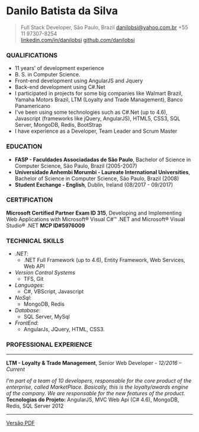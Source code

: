 
# Danilo Batista da Silva
>Full Stack Developer, São Paulo, Brazil
>danilobsi@yahoo.com.br
>+55 11 97307-8254  
>[linkedin.com/in/danilobsi](https://www.linkedin.com/in/danilobsi)
>[github.com/danilobsi](https://github.com/danilobsi)


### QUALIFICATIONS

- 11 years’ of development experience
- B. S. in Computer Science.
- Front-end development using AngularJS and Jquery
- Back-end development using C#.Net
- I participated in projects for some big companies like Walmart Brazil, Yamaha Motors Brazil, LTM (Loyalty and Trade Management), Banco Panamericano
- I've been using some technologies such as C#.Net (up to 4.6), Javascript (frameworks like jQuery, AngularJS), HTML5, CSS3, SQL Server, MongoDB, Redis, BootStrap
- I have experience as a Developer, Team Leader and Scrum Master


### EDUCATION

- **FASP - Faculdades Associadadas de São Paulo**, Bachelor of Science in Computer Science, São Paulo, Brazil (2005-2007)
- **Universidade Anhembi Morumbi - Laureate International Universities**, Bachelor of Science in Computer Science, São Paulo, Brazil (2008)
- **Student Exchange - English**, Dublin, Ireland (08/2017 - 09/2017)


### CERTIFICATION

**Microsoft Certified Partner**
**Exam ID 315**, Developing and Implementing Web Applications with Microsoft® Visual C#™ .NET and Microsoft® Visual Studio® .NET
**MCP ID#5976009**


### TECHNICAL SKILLS

- *.NET*:
    - .NET Full Framework (up to 4.6), Entity Framework, Web Services, Web API
- *Version Control Systems*
    - TFS, Git 
- *Languages*:
    - C#, VBScript, Javascript
- *NoSql*:
    - MongoDB, Redis
- *Database*:
    - SQL Server, MySql
- *FrontEnd*:
    - AngularJs, JQuery, HTML, CSS3.

### PROFESSIONAL EXPERIENCE

---
**LTM - Loyalty & Trade Management**, Senior Web Developer - *12/2016 – Current*

*I'm part of a team of 10 developers, responsable for the core product of the enterprise, called MarketPlace. Basically, this is the loyalty/awards engine of the company. We are responsable for the new features of the product.*
**Tecnologias do Projeto:** AngularJS, MVC Web Api (C# 4.6), MongoDB, Redis, SQL Server 2012

---

[Versão PDF](https://gitprint.com/danilobsi/resume/blob/master/README.md?download)
